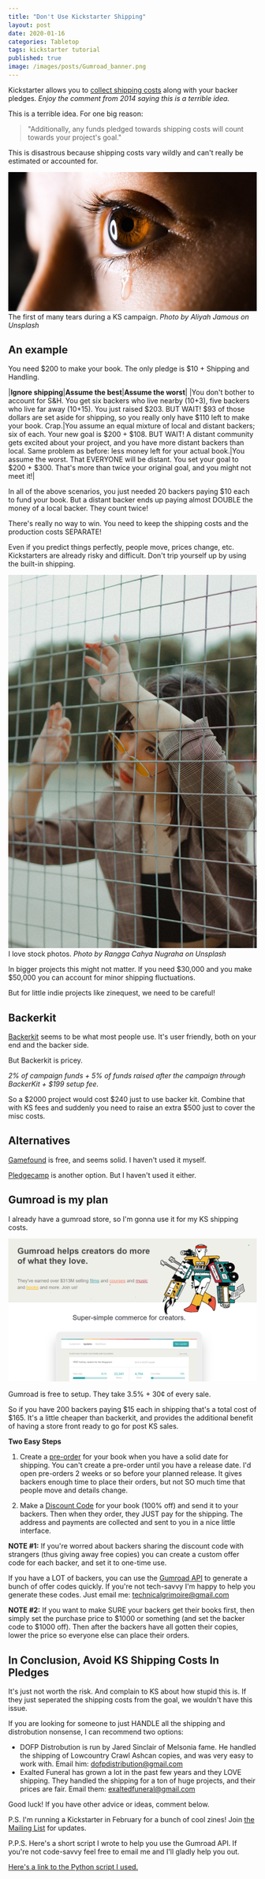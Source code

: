 ```yaml
---
title: "Don't Use Kickstarter Shipping"
layout: post
date: 2020-01-16
categories: Tabletop
tags: kickstarter tutorial
published: true
image: /images/posts/Gumroad_banner.png
---
```


Kickstarter allows you to [collect shipping costs](https://www.kickstarter.com/blog/weve-made-shipping-rewards-a-lot-more-flexible?ref=tipsblog) along with your backer pledges. _Enjoy the comment from 2014 saying this is a terrible idea._

This is a terrible idea. For one big reason:

> "Additionally, any funds pledged towards shipping costs will count towards your project's goal."

This is disastrous because shipping costs vary wildly and can't really be estimated or accounted for.

![Gumroad_sad.jpg](/images/posts/Gumroad_sad.jpg)
The first of many tears during a KS campaign. *Photo by Aliyah Jamous on Unsplash*

## An example

You need $200 to make your book. The only pledge is $10 + Shipping and Handling. 

|**Ignore shipping**|**Assume the best**|**Assume the worst**|
|You don't bother to account for S&H. You get six backers who live nearby ($10+$3), five backers who live far away ($10+$15). You just raised $203. BUT WAIT! $93 of those dollars are set aside for shipping, so you really only have $110 left to make your book. Crap.|You assume an equal mixture of local and distant backers; six of each. Your new goal is $200 + $108. BUT WAIT! A distant community gets excited about your project, and you have more distant backers than local. Same problem as before: less money left for your actual book.|You assume the worst. That EVERYONE will be distant. You set your goal to $200 + $300. That's more than twice your original goal, and you might not meet it!|

In all of the above scenarios, you just needed 20 backers paying $10 each to fund your book. But a distant backer ends up paying almost DOUBLE the money of a local backer. They count twice!

There's really no way to win. You need to keep the shipping costs and the production costs SEPARATE!

Even if you predict things perfectly, people move, prices change, etc. Kickstarters are already risky and difficult. Don't trip yourself up by using the built-in shipping.

![Gumroad_fence.jpg](/images/posts/Gumroad_fence.jpg)
I love stock photos. *Photo by Rangga Cahya Nugraha on Unsplash*

In bigger projects this might not matter. If you need $30,000 and you make $50,000 you can account for minor shipping fluctuations. 

But for little indie projects like zinequest, we need to be careful!

## Backerkit

[Backerkit](https://www.backerkit.com/for-creators) seems to be what most people use. It's user friendly, both on your end and the backer side. 

But Backerkit is pricey. 

*2% of campaign funds + 5% of funds raised after the campaign through BackerKit + $199 setup fee.*

So a $2000 project would cost $240 just to use backer kit. Combine that with KS fees and suddenly you need to raise an extra $500 just to cover the misc costs.

## Alternatives

[Gamefound](https://gamefound.com/info/about#/) is free, and seems solid. I haven't used it myself.

[Pledgecamp](https://pledgecamp.com) is another option. But I haven't used it either.

## Gumroad is my plan

I already have a gumroad store, so I'm gonna use it for my KS shipping costs.

![Gumroad_banner.png](/images/posts/Gumroad_banner.png)

Gumroad is free to setup. They take 3.5% + 30¢ of every sale.

So if you have 200 backers paying $15 each in shipping that's a total cost of $165. It's a little cheaper than backerkit, and provides the additional benefit of having a store front ready to go for post KS sales.

**Two Easy Steps**

1. Create a [pre-order](https://help.gumroad.com/article/63-pre-order-products) for your book when you have a solid date for shipping. You can't create a pre-order until you have a release date. 
 I'd open pre-orders 2 weeks or so before your planned release. It gives backers enough time to place their orders, but not SO much time that people move and details change.

2. Make a [Discount Code](https://help.gumroad.com/article/128-creating-offer-codes) for your book (100% off) and send it to your backers. Then when they order, they JUST pay for the shipping. The address and payments are collected and sent to you in a nice little interface.

**NOTE #1:** If you're worred about backers sharing the discount code with strangers (thus giving away free copies) you can create a custom offer code for each backer, and set it to one-time use. 

If you have a LOT of backers, you can use the [Gumroad API](https://gumroad.com/api#offer-codes) to generate a bunch of offer codes quickly. If you're not tech-savvy I'm happy to help you generate these codes. Just email me: technicalgrimoire@gmail.com

**NOTE #2:** If you want to make SURE your backers get their books first, then simply set the purchase price to $1000 or something (and set the backer code to $1000 off). Then after the backers have all gotten their copies, lower the price so everyone else can place their orders.

## In Conclusion, Avoid KS Shipping Costs In Pledges

It's just not worth the risk. And complain to KS about how stupid this is. If they just seperated the shipping costs from the goal, we wouldn't have this issue.

If you are looking for someone to just HANDLE all the shipping and distrobution nonsense, I can recommend two options:

 - DOFP Distrobution is run by Jared Sinclair of Melsonia fame. He handled the shipping of Lowcountry Crawl Ashcan copies, and was very easy to work with. Email him: dofpdistribution@gmail.com
 - Exalted Funeral has grown a lot in the past few years and they LOVE shipping. They handled the shipping for a ton of huge projects, and their prices are fair. Email them: exaltedfuneral@gmail.com

Good luck! If you have other advice or ideas, comment below.

P.S. I'm running a Kickstarter in February for a bunch of cool zines! Join [the Mailing List](https://gumroad.com/technicalgrimoire/follow) for updates.

P.P.S. Here's a short script I wrote to help you use the Gumroad API. If you're not code-savvy feel free to email me and I'll gladly help you out.

<a href="/files/gumroadDiscounts.py" target="_blank">Here's a link to the Python script I used.</a>